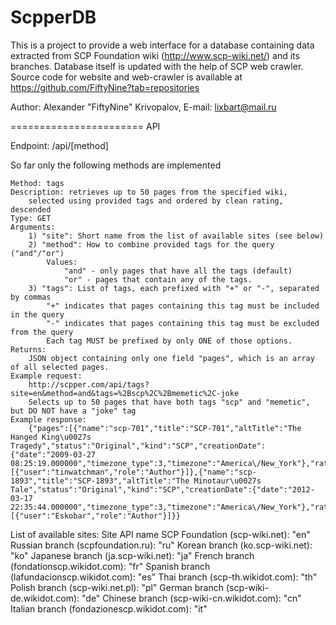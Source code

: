 ScpperDB
=======================

This is a project to provide a web interface for a database containing data extracted from SCP Foundation wiki (http://www.scp-wiki.net/) and its branches.
Database itself is updated with the help of SCP web crawler.
Source code for website and web-crawler is available at https://github.com/FiftyNine?tab=repositories

Author: Alexander "FiftyNine" Krivopalov, E-mail: lixbart@mail.ru

=======================
API

Endpoint: /api/[method]

So far only the following methods are implemented

    Method: tags
    Description: retrieves up to 50 pages from the specified wiki, 
        selected using provided tags and ordered by clean rating, descended
    Type: GET
    Arguments: 
        1) "site": Short name from the list of available sites (see below)
        2) "method": How to combine provided tags for the query ("and"/"or")
            Values: 
                "and" - only pages that have all the tags (default)
                "or" - pages that contain any of the tags.
        3) "tags": List of tags, each prefixed with "+" or "-", separated by commas
            "+" indicates that pages containing this tag must be included in the query
            "-" indicates that pages containing this tag must be excluded from the query
            Each tag MUST be prefixed by only ONE of those options.
    Returns:
        JSON object containing only one field "pages", which is an array of all selected pages.
    Example request:
        http://scpper.com/api/tags?site=en&method=and&tags=%2Bscp%2C%2Bmemetic%2C-joke
        Selects up to 50 pages that have both tags "scp" and "memetic", but DO NOT have a "joke" tag
    Example response:
        {"pages":[{"name":"scp-701","title":"SCP-701","altTitle":"The Hanged King\u0027s Tragedy","status":"Original","kind":"SCP","creationDate":{"date":"2009-03-27 08:25:19.000000","timezone_type":3,"timezone":"America\/New_York"},"rating":686,"cleanRating":682,"contributorRating":162,"adjustedRating":523,"wilsonScore":0.96553260087967,"rank":29,"authors":[{"user":"tinwatchman","role":"Author"}]},{"name":"scp-1893","title":"SCP-1893","altTitle":"The Minotaur\u0027s Tale","status":"Original","kind":"SCP","creationDate":{"date":"2012-03-17 22:35:44.000000","timezone_type":3,"timezone":"America\/New_York"},"rating":625,"cleanRating":622,"contributorRating":143,"adjustedRating":426,"wilsonScore":0.96598047018051,"rank":36,"authors":[{"user":"Eskobar","role":"Author"}]}}


List of available sites:
    Site                                            API name
    SCP Foundation (scp-wiki.net):                  "en"
    Russian branch (scpfoundation.ru):              "ru"
    Korean branch (ko.scp-wiki.net):                "ko"
    Japanese branch (ja.scp-wiki.net):              "ja"
    French branch (fondationscp.wikidot.com):       "fr"
    Spanish branch (lafundacionscp.wikidot.com):    "es"
    Thai branch (scp-th.wikidot.com):               "th"
    Polish branch (scp-wiki.net.pl):                "pl"
    German branch (scp-wiki-de.wikidot.com):        "de"
    Chinese branch (scp-wiki-cn.wikidot.com):       "cn"
    Italian branch (fondazionescp.wikidot.com):     "it"